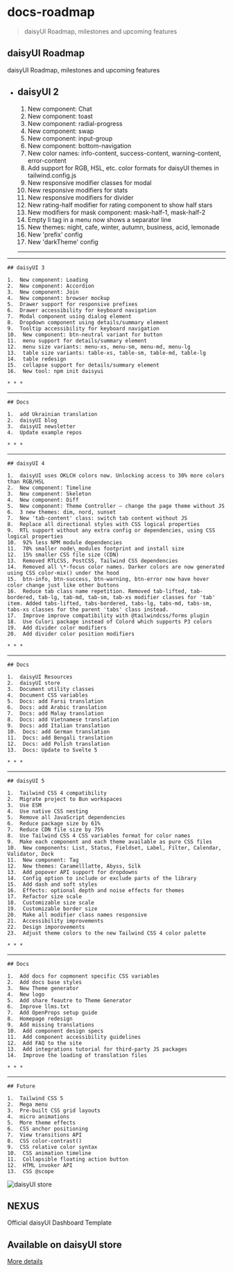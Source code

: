 # docs-roadmap

> daisyUI Roadmap, milestones and upcoming features



## daisyUI Roadmap

daisyUI Roadmap, milestones and upcoming features

*   ## daisyUI 2
    
    1.  New component: Chat
    2.  New component: toast
    3.  New component: radial-progress
    4.  New component: swap
    5.  New component: input-group
    6.  New component: bottom-navigation
    7.  New color names: info-content, success-content, warning-content, error-content
    8.  Add support for RGB, HSL, etc. color formats for daisyUI themes in tailwind.config.js
    9.  New responsive modifier classes for modal
    10.  New responsive modifiers for stats
    11.  New responsive modifiers for divider
    12.  New rating-half modifier for rating component to show half stars
    13.  New modifiers for mask component: mask-half-1, mask-half-2
    14.  Empty li tag in a menu now shows a separator line
    15.  New themes: night, cafe, winter, autumn, business, acid, lemonade
    16.  New 'prefix' config
    17.  New 'darkTheme' config
    
    * * *
    
*   * * *
    
    ## daisyUI 3
    
    1.  New component: Loading
    2.  New component: Accordion
    3.  New component: Join
    4.  New component: browser mockup
    5.  Drawer support for responsive prefixes
    6.  Drawer accessibility for keyboard navigation
    7.  Modal component using dialog element
    8.  Dropdown component using details/summary element
    9.  Tooltip accessibility for keyboard navigation
    10.  New component: btn-neutral variant for button
    11.  menu support for details/summary element
    12.  menu size variants: menu-xs, menu-sm, menu-md, menu-lg
    13.  table size variants: table-xs, table-sm, table-md, table-lg
    14.  table redesign
    15.  collapse support for details/summary element
    16.  New tool: npm init daisyui
    
    * * *
    
*   * * *
    
    ## Docs
    
    1.  add Ukrainian translation
    2.  daisyUI blog
    3.  daisyUI newsletter
    4.  Update example repos
    
    * * *
    
*   * * *
    
    ## daisyUI 4
    
    1.  daisyUI uses OKLCH colors now. Unlocking access to 30% more colors than RGB/HSL
    2.  New component: Timeline
    3.  New component: Skeleton
    4.  New component: Diff
    5.  New component: Theme Controller – change the page theme without JS
    6.  3 new themes: dim, nord, sunset
    7.  New 'tab-content' class: switch tab content without JS
    8.  Replace all directional styles with CSS logical properties
    9.  RTL support without any extra config or dependencies, using CSS logical properties
    10.  92% less NPM module dependencies
    11.  70% smaller node\_modules footprint and install size
    12.  15% smaller CSS file size (CDN)
    13.  Removed RTLCSS, PostCSS, Tailwind CSS dependencies
    14.  Removed all \*-focus color names. Darker colors are now generated using CSS color-mix() under the hood
    15.  btn-info, btn-success, btn-warning, btn-error now have hover color change just like other buttons
    16.  Reduce tab class name repetition. Removed tab-lifted, tab-bordered, tab-lg, tab-md, tab-sm, tab-xs modifier classes for 'tab' item. Added tabs-lifted, tabs-bordered, tabs-lg, tabs-md, tabs-sm, tabs-xs classes for the parent 'tabs' class instead.
    17.  Improve improve compatibility with @tailwindcss/forms plugin
    18.  Use Culori package instead of Colord which supports P3 colors
    19.  Add divider color modifiers
    20.  Add divider color position modifiers
    
    * * *
    
*   * * *
    
    ## Docs
    
    1.  daisyUI Resources
    2.  daisyUI store
    3.  Document utility classes
    4.  Document CSS variables
    5.  Docs: add Farsi translation
    6.  Docs: add Arabic translation
    7.  Docs: add Malay translation
    8.  Docs: add Vietnamese translation
    9.  Docs: add Italian translation
    10.  Docs: add German translation
    11.  Docs: add Bengali translation
    12.  Docs: add Polish translation
    13.  Docs: Update to Svelte 5
    
    * * *
    
*   * * *
    
    ## daisyUI 5
    
    1.  Tailwind CSS 4 compatibility
    2.  Migrate project to Bun workspaces
    3.  Use ESM
    4.  Use native CSS nesting
    5.  Remove all JavaScript dependencies
    6.  Reduce package size by 61%
    7.  Reduce CDN file size by 75%
    8.  Use Tailwind CSS 4 CSS variables format for color names
    9.  Make each component and each theme available as pure CSS files
    10.  New components: List, Status, Fieldset, Label, Filter, Calendar, Validator, Dock
    11.  New component: Tag
    12.  New themes: Caramelllatte, Abyss, Silk
    13.  Add popover API support for dropdowns
    14.  Config option to include or exclude parts of the library
    15.  Add dash and soft styles
    16.  Effects: optional depth and noise effects for themes
    17.  Refactor size scale
    18.  Customizable size scale
    19.  Customizable border size
    20.  Make all modifier class names responsive
    21.  Accessibility improvements
    22.  Design imporovements
    23.  Adjust theme colors to the new Tailwind CSS 4 color palette
    
    * * *
    
*   * * *
    
    ## Docs
    
    1.  Add docs for copmonent specific CSS variables
    2.  Add docs base styles
    3.  New Theme generator
    4.  New logo
    5.  Add share feautre to Theme Generator
    6.  Improve llms.txt
    7.  Add OpenProps setup guide
    8.  Homepage redesign
    9.  Add missing translations
    10.  Add component design specs
    11.  Add component accessibility guidelines
    12.  Add FAQ to the site
    13.  Add integrations tutorial for third-party JS packages
    14.  Improve the loading of translation files
    
    * * *
    
*   * * *
    
    ## Future
    
    1.  Tailwind CSS 5
    2.  Mega menu
    3.  Pre-built CSS grid layouts
    4.  micro animations
    5.  More theme effects
    6.  CSS anchor positioning
    7.  View transitions API
    8.  CSS color-contrast()
    9.  CSS relative color syntax
    10.  CSS animation timeline
    11.  Collapsible floating action button
    12.  HTML invoker API
    13.  CSS @scope
    

![daisyUI store](https://img.daisyui.com/images/store/nexus.webp)

## NEXUS  
Official daisyUI Dashboard Template

## Available on daisyUI store

[More details](/store)
